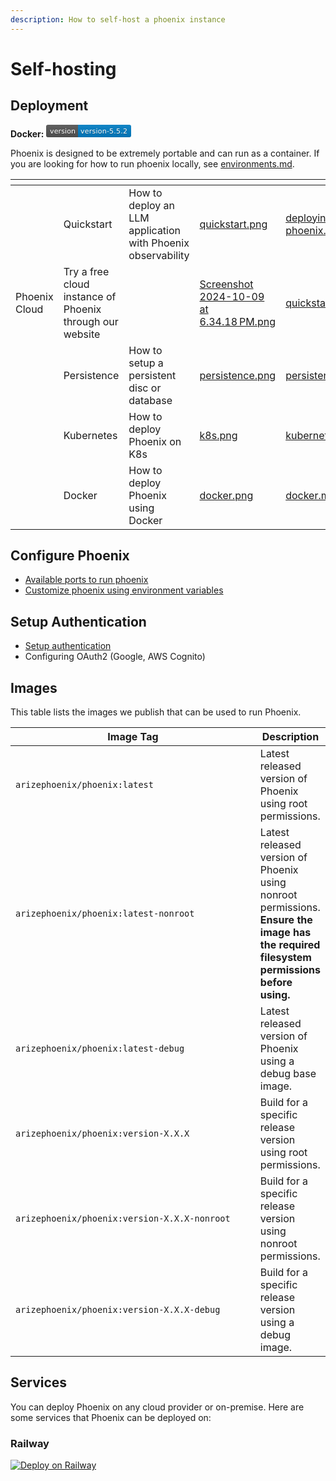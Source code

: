 ```yaml
---
description: How to self-host a phoenix instance
---
```


# Self-hosting

## Deployment

**Docker:** ![](data:image/svg+xml;utf8,%3Csvg%20xmlns%3D%22http%3A%2F%2Fwww.w3.org%2F2000%2Fsvg%22%20xmlns%3Axlink%3D%22http%3A%2F%2Fwww.w3.org%2F1999%2Fxlink%22%20width%3D%22136%22%20height%3D%2220%22%20role%3D%22img%22%20aria-label%3D%22version%3A%20version-5.5.2%22%3E%3Ctitle%3Eversion%3A%20version-5.5.2%3C%2Ftitle%3E%3ClinearGradient%20id%3D%22s%22%20x2%3D%220%22%20y2%3D%22100%25%22%3E%3Cstop%20offset%3D%220%22%20stop-color%3D%22%23bbb%22%20stop-opacity%3D%22.1%22%2F%3E%3Cstop%20offset%3D%221%22%20stop-opacity%3D%22.1%22%2F%3E%3C%2FlinearGradient%3E%3CclipPath%20id%3D%22r%22%3E%3Crect%20width%3D%22136%22%20height%3D%2220%22%20rx%3D%223%22%20fill%3D%22%23fff%22%2F%3E%3C%2FclipPath%3E%3Cg%20clip-path%3D%22url\(%23r\)%22%3E%3Crect%20width%3D%2251%22%20height%3D%2220%22%20fill%3D%22%23555%22%2F%3E%3Crect%20x%3D%2251%22%20width%3D%2285%22%20height%3D%2220%22%20fill%3D%22%23007ec6%22%2F%3E%3Crect%20width%3D%22136%22%20height%3D%2220%22%20fill%3D%22url\(%23s\)%22%2F%3E%3C%2Fg%3E%3Cg%20fill%3D%22%23fff%22%20text-anchor%3D%22middle%22%20font-family%3D%22Verdana%2CGeneva%2CDejaVu%20Sans%2Csans-serif%22%20text-rendering%3D%22geometricPrecision%22%20font-size%3D%22110%22%3E%3Ctext%20aria-hidden%3D%22true%22%20x%3D%22265%22%20y%3D%22150%22%20fill%3D%22%23010101%22%20fill-opacity%3D%22.3%22%20transform%3D%22scale\(.1\)%22%20textLength%3D%22410%22%3Eversion%3C%2Ftext%3E%3Ctext%20x%3D%22265%22%20y%3D%22140%22%20transform%3D%22scale\(.1\)%22%20fill%3D%22%23fff%22%20textLength%3D%22410%22%3Eversion%3C%2Ftext%3E%3Ctext%20aria-hidden%3D%22true%22%20x%3D%22925%22%20y%3D%22150%22%20fill%3D%22%23010101%22%20fill-opacity%3D%22.3%22%20transform%3D%22scale\(.1\)%22%20textLength%3D%22750%22%3Eversion-5.5.2%3C%2Ftext%3E%3Ctext%20x%3D%22925%22%20y%3D%22140%22%20transform%3D%22scale\(.1\)%22%20fill%3D%22%23fff%22%20textLength%3D%22750%22%3Eversion-5.5.2%3C%2Ftext%3E%3C%2Fg%3E%3C%2Fsvg%3E)

Phoenix is designed to be extremely portable and can run as a container. If you are looking for how to run phoenix locally, see [environments.md](../environments.md "mention").

<table data-view="cards"><thead><tr><th></th><th></th><th></th><th data-hidden data-card-cover data-type="files"></th><th data-hidden data-card-target data-type="content-ref"></th></tr></thead><tbody><tr><td></td><td>Quickstart</td><td>How to deploy an LLM application with Phoenix observability</td><td><a href="../.gitbook/assets/quickstart.png">quickstart.png</a></td><td><a href="deploying-phoenix.md">deploying-phoenix.md</a></td></tr><tr><td><p></p><p>Phoenix Cloud</p></td><td>Try a free cloud instance of Phoenix through our website</td><td></td><td><a href="../.gitbook/assets/Screenshot 2024-10-09 at 6.34.18 PM.png">Screenshot 2024-10-09 at 6.34.18 PM.png</a></td><td><a href="../quickstart.md">quickstart.md</a></td></tr><tr><td></td><td>Persistence</td><td>How to setup a persistent disc or database</td><td><a href="../.gitbook/assets/persistence.png">persistence.png</a></td><td><a href="persistence.md">persistence.md</a></td></tr><tr><td></td><td>Kubernetes</td><td>How to deploy Phoenix on K8s</td><td><a href="../.gitbook/assets/k8s.png">k8s.png</a></td><td><a href="kubernetes.md">kubernetes.md</a></td></tr><tr><td></td><td>Docker</td><td>How to deploy Phoenix using Docker</td><td><a href="../.gitbook/assets/docker.png">docker.png</a></td><td><a href="docker.md">docker.md</a></td></tr></tbody></table>

## Configure Phoenix

* [Available ports to run phoenix](configuration.md#ports)
* [Customize phoenix using environment variables](configuration.md#environment-variables)

## Setup Authentication

* [Setup authentication](authentication.md)
* Configuring OAuth2 (Google, AWS Cognito)

## Images

This table lists the images we publish that can be used to run Phoenix.

<table data-full-width="false"><thead><tr><th width="440">Image Tag</th><th>Description</th></tr></thead><tbody><tr><td><code>arizephoenix/phoenix:latest</code></td><td>Latest released version of Phoenix using root permissions.</td></tr><tr><td><code>arizephoenix/phoenix:latest-nonroot</code></td><td>Latest released version of Phoenix using nonroot permissions. <strong>Ensure the image has the required filesystem permissions before using.</strong></td></tr><tr><td><code>arizephoenix/phoenix:latest-debug</code></td><td>Latest released version of Phoenix using a debug base image.</td></tr><tr><td><code>arizephoenix/phoenix:version-X.X.X</code></td><td>Build for a specific release version using root permissions.</td></tr><tr><td><code>arizephoenix/phoenix:version-X.X.X-nonroot</code></td><td>Build for a specific release version using nonroot permissions.</td></tr><tr><td><code>arizephoenix/phoenix:version-X.X.X-debug</code></td><td>Build for a specific release version using a debug image.</td></tr></tbody></table>

## Services

You can deploy Phoenix on any cloud provider or on-premise. Here are some services that Phoenix can be deployed on:

### Railway

[![Deploy on Railway](https://railway.app/button.svg)](https://railway.app/template/PTHRoq?referralCode=Xe2txW)
